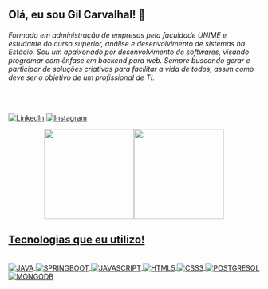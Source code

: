 ## Olá, eu sou Gil Carvalhal! 🤙
###### Formado em administração de empresas pela faculdade UNIME e estudante do curso superior, análise e desenvolvimento de sistemas na Estácio. Sou um apaixonado por desenvolvimento de softwares, visando programar com ênfase em backend para web. Sempre buscando gerar e participar de soluções criativas para facilitar a vida de todos, assim como deve ser o objetivo de um profissional de TI.

<br/>

[![LinkedIn](https://img.shields.io/badge/LinkedIn-0077B5?style=for-the-badge&logo=linkedin&logoColor=white)](https://www.linkedin.com/in/gilberto-carvalhal/) 
[![Instagram](https://img.shields.io/badge/Instagram-E4405F?style=for-the-badge&logo=instagram&logoColor=white)](https://www.instagram.com/gilcarvalhal1/)

<div align="center">
<a href="https://github.com/GilCarvalhal">
<img height="180em" src="https://github-readme-stats.vercel.app/api?username=GilCarvalhal&show_icons=true&theme=onedark&include_all_commits=true&count_private=true"/><img height="180em" src="https://github-readme-stats.vercel.app/api/top-langs/?username=GilCarvalhal&layout=compact&langs_count=7&theme=onedark"/>
</div>


## Tecnologias que eu utilizo!

<div style="display: inline_block"><br/>
<img align="center" alt="JAVA" src="https://img.shields.io/badge/Java-ED8B00?style=for-the-badge&logo=openjdk&logoColor=white"/>
<img align="center" alt="SPRINGBOOT" src="https://img.shields.io/badge/Spring-6DB33F?style=for-the-badge&logo=spring&logoColor=white"/>
<img align="center" alt="JAVASCRIPT" src="https://img.shields.io/badge/JavaScript-323330?style=for-the-badge&logo=javascript&logoColor=F7DF1E"/>
<img align="center" alt="HTML5" src="https://img.shields.io/badge/HTML5-E34F26?style=for-the-badge&logo=html5&logoColor=white"/>
<img align="center" alt="CSS3" src="https://img.shields.io/badge/CSS3-1572B6?style=for-the-badge&logo=css3&logoColor=white"/>
<img align="center" alt="POSTGRESQL" src="https://img.shields.io/badge/PostgreSQL-316192?style=for-the-badge&logo=postgresql&logoColor=white"/>
<img align="center" alt="MONGODB" src="https://img.shields.io/badge/MongoDB-4EA94B?style=for-the-badge&logo=mongodb&logoColor=white"/>
</div><br/>



 
